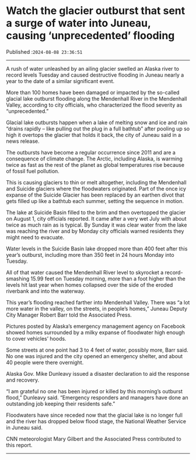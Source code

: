 # Watch the glacier outburst that sent a surge of water into Juneau, causing ‘unprecedented’ flooding

Published :`2024-08-08 23:36:51`

---

A rush of water unleashed by an ailing glacier swelled an Alaska river to record levels Tuesday and caused destructive flooding in Juneau nearly a year to the date of a similar significant event.

More than 100 homes have been damaged or impacted by the so-called glacial lake outburst flooding along the Mendenhall River in the Mendenhall Valley, according to city officials, who characterized the flood severity as “unprecedented.”

Glacial lake outbursts happen when a lake of melting snow and ice and rain “drains rapidly – like pulling out the plug in a full bathtub” after pooling up so high it overtops the glacier that holds it back, the city of Juneau said in a news release.

The outbursts have become a regular occurrence since 2011 and are a consequence of climate change. The Arctic, including Alaska, is warming twice as fast as the rest of the planet as global temperatures rise because of fossil fuel pollution.

This is causing glaciers to thin or melt altogether, including the Mendenhall and Suicide glaciers where the floodwaters originated. Part of the once icy expanse of the Suicide Glacier has been replaced by an earthen divot that gets filled up like a bathtub each summer, setting the sequence in motion.

The lake at Suicide Basin filled to the brim and then overtopped the glacier on August 1, city officials reported. It came after a very wet July with about twice as much rain as is typical. By Sunday it was clear water from the lake was reaching the river and by Monday city officials warned residents they might need to evacuate.

Water levels in the Suicide Basin lake dropped more than 400 feet after this year’s outburst, including more than 350 feet in 24 hours Monday into Tuesday.

All of that water caused the Mendenhall River level to skyrocket a record-smashing 15.99 feet on Tuesday morning, more than a foot higher than the levels hit last year when homes collapsed over the side of the eroded riverbank and into the waterway.

This year’s flooding reached farther into Mendenhall Valley. There was “a lot more water in the valley, on the streets, in people’s homes,” Juneau Deputy City Manager Robert Barr told the Associated Press.

Pictures posted by Alaska’s emergency management agency on Facebook showed homes surrounded by a milky expanse of floodwater high enough to cover vehicles’ hoods.

Some streets at one point had 3 to 4 feet of water, possibly more, Barr said. No one was injured and the city opened an emergency shelter, and about 40 people were there overnight.

Alaska Gov. Mike Dunleavy issued a disaster declaration to aid the response and recovery.

“I am grateful no one has been injured or killed by this morning’s outburst flood,” Dunleavy said. “Emergency responders and managers have done an outstanding job keeping their residents safe.”

Floodwaters have since receded now that the glacial lake is no longer full and the river has dropped below flood stage, the National Weather Service in Juneau said.

CNN meteorologist Mary Gilbert and the Associated Press contributed to this report.

---

